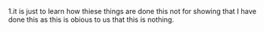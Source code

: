 1.it is just to learn how thiese things are done this not for showing that I have done this as this is obious to us that this is nothing.
